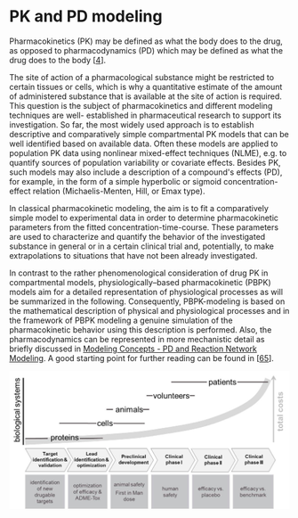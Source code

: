 # PK and PD modeling

Pharmacokinetics (PK) may be defined as what the body does to the drug, as opposed to pharmacodynamics (PD) which may be defined as what the drug does to the body \[[4](../references.md#4)\].

The site of action of a pharmacological substance might be restricted to certain tissues or cells, which is why a quantitative estimate of the amount of administered substance that is available at the site of action is required. This question is the subject of pharmacokinetics and different modeling techniques are well- established in pharmaceutical research to support its investigation. So far, the most widely used approach is to establish descriptive and comparatively simple compartmental PK models that can be well identified based on available data. Often these models are applied to population PK data using nonlinear mixed-effect techniques (NLME), e.g. to quantify sources of population variability or covariate effects. Besides PK, such models may also include a description of a compound's effects (PD), for example, in the form of a simple hyperbolic or sigmoid concentration-effect relation (Michaelis-Menten, Hill, or Emax type).

In classical pharmacokinetic modeling, the aim is to fit a comparatively simple model to experimental data in order to determine pharmacokinetic parameters from the fitted concentration-time-course. These parameters are used to characterize and quantify the behavior of the investigated substance in general or in a certain clinical trial and, potentially, to make extrapolations to situations that have not been already investigated.

In contrast to the rather phenomenological consideration of drug PK in compartmental models, physiologically–based pharmacokinetic (PBPK) models aim for a detailed representation of physiological processes as will be summarized in the following. Consequently, PBPK-modeling is based on the mathematical description of physical and physiological processes and in the framework of PBPK modeling a genuine simulation of the pharmacokinetic behavior using this description is performed. Also, the pharmacodynamics can be represented in more mechanistic detail as briefly discussed in [Modeling Concepts - PD and Reaction Network Modeling](modeling-concepts-pd-and-reaction-network-modeling.md). A good starting point for further reading can be found in \[[65](../references.md#65)\].

![Structure of compartmental PK model (A) and PBPK model (B)](../assets/images/part-1/Kuepfer-et-al-Adv-Exp-Med-Biol-2012-Figure4.jpg)
